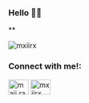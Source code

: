 ### Hello 🤗🌿

**<p align="left"> <img src="https://komarev.com/ghpvc/?username=mxiirx&label=Profile%20views&color=0e75b6&style=flat" alt="mxiirx" /> </p>

<h3 align="left">Connect with me!:</h3>
<p align="left">
<a href="https://instagram.com/maii.ra_" target="blank"><img align="center" src="https://cdn.jsdelivr.net/npm/simple-icons@3.0.1/icons/instagram.svg" alt="maii.ra_" height="30" width="40" /></a>
<a href="https://www.hackerrank.com/mxiirx" target="blank"><img align="center" src="https://cdn.jsdelivr.net/npm/simple-icons@3.0.1/icons/hackerrank.svg" alt="mxiirx" height="30" width="40" /></a>
</p>

